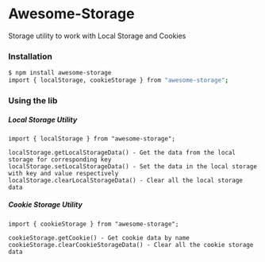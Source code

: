 # Awesome-Storage

 Storage utility to work with Local Storage and Cookies

### Installation

```sh
$ npm install awesome-storage
import { localStorage, cookieStorage } from "awesome-storage";
```


### Using the lib

##### Local Storage Utility

```
import { localStorage } from "awesome-storage";
 
localStorage.getLocalStorageData() - Get the data from the local storage for corresponding key
localStorage.setLocalStorageData() - Set the data in the local storage with key and value respectively
localStorage.clearLocalStorageData() - Clear all the local storage data
```

##### Cookie Storage Utility


```
import { cookieStorage } from "awesome-storage";
 
cookieStorage.getCookie() - Get cookie data by name
cookieStorage.clearCookieStorageData() - Clear all the cookie storage data 
```